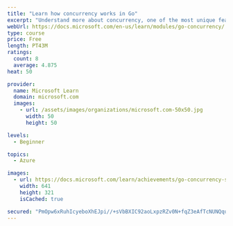 ```yaml
---
title: "Learn how concurrency works in Go"
excerpt: "Understand more about concurrency, one of the most unique features in Go."
webUrl: https://docs.microsoft.com/en-us/learn/modules/go-concurrency/
type: course
price: Free
length: PT43M
ratings:
  count: 8
  average: 4.875
heat: 50

provider:
  name: Microsoft Learn
  domain: microsoft.com
  images:
    - url: /assets/images/organizations/microsoft.com-50x50.jpg
      width: 50
      height: 50

levels:
  - Beginner

topics:
  - Azure

images:
  - url: https://docs.microsoft.com/learn/achievements/go-concurrency-social.png
    width: 641
    height: 321
    isCached: true

secured: "PmOpw6xRuhIcyeboXhEJpi//+sVbBXIC92aoLxpzRZv0N+fqZ3eAfTcNUNQqunr1wD+tKXkTeBrYpVz1xycfgd+NVDruDQ8Gu6VsgwiMhO9ODpfAtD8li4hFQt+uHjsmKz7aGuhQsmd5D2XpJT1QOzMu9WK+xCFgF9oaouFmFUYOG1SOeQhFG84W4fQ52gTRR4RrWTi+K+WXgLs3CQoGyykPhUQcpCTLnqbIixEqkEArvBbq2wMbCMc/8X8zP/HdQjWokjkK4DKfmHjHI0po6OtA6UOHKo+6eFtbYfulHQ+uPstjgWaSLnwQP5i3FL61k7nBiKjSn385Kl/Ca2cn99XyriTYlGs3+yMd/ozNfwQ8AGrij8sPxwFylS2EDGeZPIeDa2sik3DRhfnjrJJPgWpwHU1MO8+94MWvMluh1iM=;Xz1yxZc1/OWGLKqiR8MMhA=="
---
```


